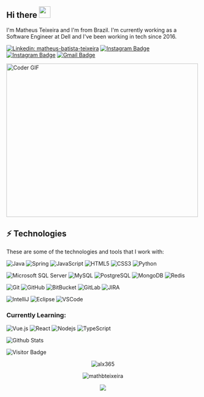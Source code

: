 ## Hi there <img src="https://raw.githubusercontent.com/aemmadi/aemmadi/master/wave.gif" width="30px">

I'm Matheus Teixeira and I'm from Brazil. I'm currently working as a Software Engineer at Dell and I've been working in tech since 2016.

[![Linkedin: matheus-batista-teixeira](https://img.shields.io/badge/-Linkedin-blue?style=flat-square&logo=Linkedin&logoColor=white&link=https://linkedin.com/in/matheus-batista-teixeira/)](https://linkedin.com/in/matheus-batista-teixeira/)
[![Instagram Badge](https://img.shields.io/badge/-mathbteixeira-purple?style=flat-square&logo=instagram&logoColor=white&link=https://instagram.com/mathbteixeira/)](https://instagram.com/mathbteixeira)
[![Instagram Badge](https://img.shields.io/badge/-dicasdodev-purple?style=flat-square&logo=instagram&logoColor=white&link=https://instagram.com/dicasdodev/)](https://instagram.com/dicasdodev)
[![Gmail Badge](https://img.shields.io/badge/-mathbteixeira@gmail.com-c14438?style=flat-square&logo=Gmail&logoColor=white&link=mailto:mathbteixeira@gmail.com)](mailto:mathbteixeira@gmail.com)


<img src="https://media.giphy.com/media/SWoSkN6DxTszqIKEqv/giphy.gif" alt="Coder GIF" width="500" height="400">

## ⚡ Technologies

These are some of the technologies and tools that I work with:

![Java](https://img.shields.io/badge/-Java-007396?style=flat-square&logo=java)
![Spring](https://img.shields.io/badge/-Spring-6DB33F?style=flat-square&logo=spring&logoColor=white)
![JavaScript](https://img.shields.io/badge/-JavaScript-black?style=flat-square&logo=javascript)
![HTML5](https://img.shields.io/badge/-HTML5-E34F26?style=flat-square&logo=html5&logoColor=white)
![CSS3](https://img.shields.io/badge/-CSS3-1572B6?style=flat-square&logo=css3)
![Python](https://img.shields.io/badge/-Python-black?style=flat-square&logo=Python)

![Microsoft SQL Server](https://img.shields.io/badge/-SQL%20Server-CC2927?style=flat-square&logo=microsoft-sql-server&logoColor=white)
![MySQL](https://img.shields.io/badge/-MySQL-4479A1?style=flat-square&logo=mysql&logoColor=white)
![PostgreSQL](https://img.shields.io/badge/-PostgreSQL-336791?style=flat-square&logo=postgresql)
![MongoDB](https://img.shields.io/badge/-MongoDB-black?style=flat-square&logo=mongodb)
![Redis](https://img.shields.io/badge/-Redis-black?style=flat-square&logo=Redis)

![Git](https://img.shields.io/badge/-Git-black?style=flat-square&logo=git)
![GitHub](https://img.shields.io/badge/-GitHub-181717?style=flat-square&logo=github)
![BitBucket](https://img.shields.io/badge/-BitBucket-darkblue?style=flat-square&logo=bitbucket)
![GitLab](https://img.shields.io/badge/-GitLab-FCA121?style=flat-square&logo=gitlab)
![JIRA](https://img.shields.io/badge/-JIRA-0052CC?style=flat-square&logo=jira)

![IntelliJ](https://img.shields.io/badge/-IntelliJ%20IDEA-black?style=flat-square&logo=intellij-idea&logoColor=white)
![Eclipse](https://img.shields.io/badge/-Eclipse-2C2255?style=flat-square&logo=eclipse&logoColor=white)
![VSCode](https://img.shields.io/badge/-VSCode-007ACC?style=flat-square&logo=visual-studio-code&logoColor=white)

### Currently Learning:

![Vue.js](https://img.shields.io/badge/-Vue.js-%232c3e50?style=flat-square&logo=Vue.js)
![React](https://img.shields.io/badge/-React-%23282C34?style=flat-square&logo=react)
![Nodejs](https://img.shields.io/badge/-Nodejs-black?style=flat-square&logo=Node.js)
![TypeScript](https://img.shields.io/badge/-TypeScript-007ACC?style=flat-square&logo=typescript)


![Github Stats](https://github-readme-stats.vercel.app/api?username=mathbteixeira&count_private=true&show_icons=true&include_all_commits=true)

![Visitor Badge](https://visitor-badge.laobi.icu/badge?page_id=mathbteixeira.mathbteixeira)



<p align="center"> <img src="https://komarev.com/ghpvc/?username=mathbteixeira" alt="alx365" /> </p> <p align="center"> <img src="https://github-readme-stats.vercel.app/api?username=mathbteixeira&show_icons=true&theme=radical" alt="mathbteixeira" /> 
</p> 
<p align="center">
    <img src="https://github-readme-stats.vercel.app/api/top-langs/?username=mathbteixeira&theme=radical" />
</p>

